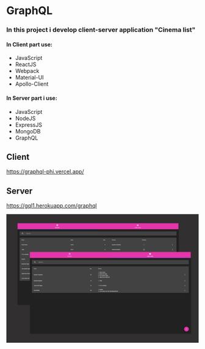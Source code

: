 #  GraphQL

### In this project i develop client-server application "Cinema list"
#### In Client part use:
+ JavaScript
+ ReactJS
+ Webpack
+ Material-UI
+ Apollo-Client

#### In Server part i use:
+ JavaScript
+ NodeJS
+ ExpressJS
+ MongoDB
+ GraphQL

## Client
https://graphql-phi.vercel.app/

## Server
https://gql1.herokuapp.com/graphql

![graphql](preview.jpg)